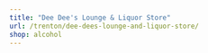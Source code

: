 ```yaml
---
title: "Dee Dee's Lounge & Liquor Store"
url: /trenton/dee-dees-lounge-and-liquor-store/
shop: alcohol
---
```

